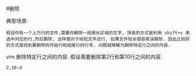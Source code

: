 #删除

典型场景: 

	假设你有一个上万行的文件,需要你删除一段很长区域的文字, 场景的方式是利用 shift+v 来选中对应的行,然后删除, 这样做对于较短文件还行, 如果文件较长很容易误删除. 因此比较好的方式是找到要删除的开始行和结尾行的行号. 问题就降解为删除特定行之间的内容. 
    
vim 删除特定行之间的内容. 假设需要删除第2行和第10行之间的内容.

`2,10:d`
